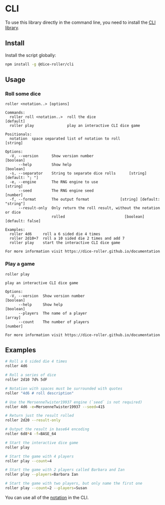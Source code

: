# CLI <Badge text="New" vertical="middle"/>

To use this library directly in the command line, you need to install the [CLI library](https://github.com/dice-roller/cli).

## Install

Install the script globally:

```bash
npm install -g @dice-roller/cli
```

## Usage

### Roll some dice

```:no-line-numbers
roller <notation..> [options]

Commands:
  roller roll <notation..>  roll the dice                              [default]
  roller play               play an interactive CLI dice game

Positionals:
  notation  space separated list of notation to roll                    [string]

Options:
  -V, --version      Show version number                               [boolean]
      --help         Show help                                         [boolean]
  -s, --separator    String to separate dice rolls      [string] [default: "; "]
  -e, --engine       The RNG engine to use                              [string]
      --seed         The RNG engine seed                                [number]
  -f, --format       The output format              [string] [default: "string"]
      --result-only  Only return the roll result, without the notation or dice
                     rolled                           [boolean] [default: false]

Examples:
  roller 4d6     roll a 6 sided die 4 times
  roller 2d10+7  roll a 10 sided die 2 times and add 7
  roller play    start the interactive CLI dice game

For more information visit https://dice-roller.github.io/documentation
```

### Play a game

```:no-line-numbers
roller play

play an interactive CLI dice game

Options:
  -V, --version  Show version number                                   [boolean]
      --help     Show help                                             [boolean]
      --players  The name of a player                                    [array]
      --count    The number of players                                  [number]

For more information visit https://dice-roller.github.io/documentation
```

## Examples

```bash
# Roll a 6 sided die 4 times
roller 4d6

# Roll a series of dice
roller 2d10 7d% 5dF

# Notation with spaces must be surrounded with quotes
roller "4d6 # roll description"

# Use the MersenneTwister19937 engine (`seed` is not required)
roller 4d6 -e=MersenneTwister19937 --seed=415

# Return just the result rolled
roller 2d20 --result-only

# Output the result in base64 encoding
roller 6d8*4 -f=BASE_64

# Start the interactive dice game
roller play

# Start the game with 4 players
roller play --count=4

# Start the game with 2 players called Barbara and Ian
roller play --players=Barbara Ian

# Start the game with two players, but only name the first one
roller play --count=2 --players=Susan
```

You can use all of the [notation](./notation/readme.md) in the CLI.
